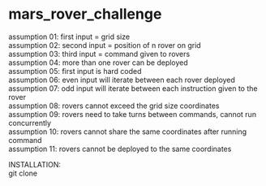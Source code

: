 # mars_rover_challenge
assumption 01: first input = grid size  
assumption 02: second input = position of n rover on grid  
assumption 03: third input = command given to rovers  
assumption 04: more than one rover can be deployed  
assumption 05: first input is hard coded  
assumption 06: even input will iterate between each rover deployed  
assumption 07: odd input will iterate between each instruction given to the rover  
assumption 08: rovers cannot exceed the grid size coordinates   
assumption 09: rovers need to take turns between commands, cannot run concurrently  
assumption 10: rovers cannot share the same coordinates after running command  
assumption 11: rovers cannot be deployed to the same coordinates  


INSTALLATION:  
git clone 



